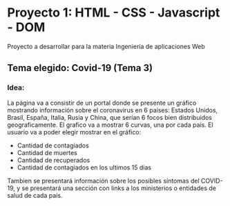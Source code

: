 # Proyecto 1:  HTML - CSS - Javascript - DOM

Proyecto a desarrollar para la materia Ingeniería de aplicaciones Web

## Tema elegido: Covid-19 (Tema 3)

### Idea:

La página va a consistir de un portal donde se presente un gráfico mostrando información sobre el coronavirus en 6 países: Estados Unidos, Brasil, España, Italia, Rusia y China, que serían 6 focos bien distribuidos geograficamente. El grafico va a mostrar 6 curvas, una por cada país. El usuario va a poder elegir mostrar en el gráfico:

* Cantidad de contagiados
* Cantidad de muertes
* Cantidad de recuperados
* Cantidad de contagiados en los ultimos 15 dias

Tambien se presentará información sobre los posibles síntomas del COVID-19, y se presentará una sección con links a los ministerios o entidades de salud de cada país.

